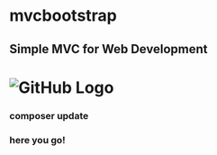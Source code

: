 # mvcbootstrap
## Simple MVC for Web Development

# ![GitHub Logo](https://ugurcengiz.com/mvcbootstrap2.jpg)

### composer update
### here you go!
